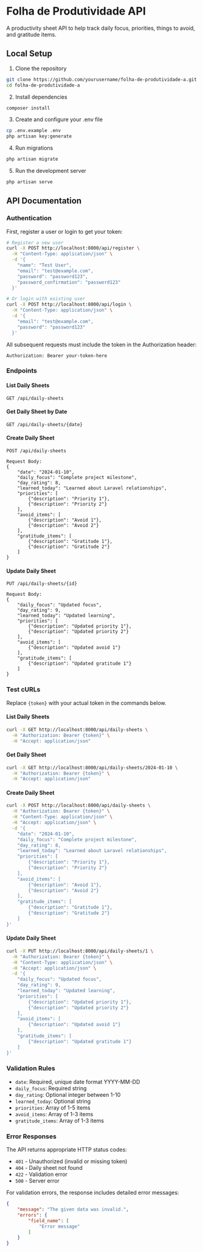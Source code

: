 # Folha de Produtividade API

A productivity sheet API to help track daily focus, priorities, things to avoid, and gratitude items.

## Local Setup

1. Clone the repository
```bash
git clone https://github.com/yourusername/folha-de-produtividade-a.git
cd folha-de-produtividade-a
```

2. Install dependencies
```bash
composer install
```

3. Create and configure your .env file
```bash
cp .env.example .env
php artisan key:generate
```

4. Run migrations
```bash
php artisan migrate
```

5. Run the development server
```bash
php artisan serve
```

## API Documentation

### Authentication

First, register a user or login to get your token:

```bash
# Register a new user
curl -X POST http://localhost:8000/api/register \
  -H "Content-Type: application/json" \
  -d '{
    "name": "Test User",
    "email": "test@example.com",
    "password": "password123",
    "password_confirmation": "password123"
  }'

# Or login with existing user
curl -X POST http://localhost:8000/api/login \
  -H "Content-Type: application/json" \
  -d '{
    "email": "test@example.com",
    "password": "password123"
  }'
```

All subsequent requests must include the token in the Authorization header:
```
Authorization: Bearer your-token-here
```

### Endpoints

#### List Daily Sheets
```http
GET /api/daily-sheets
```

#### Get Daily Sheet by Date
```http
GET /api/daily-sheets/{date}
```

#### Create Daily Sheet
```http
POST /api/daily-sheets

Request Body:
{
    "date": "2024-01-10",
    "daily_focus": "Complete project milestone",
    "day_rating": 8,
    "learned_today": "Learned about Laravel relationships",
    "priorities": [
        {"description": "Priority 1"},
        {"description": "Priority 2"}
    ],
    "avoid_items": [
        {"description": "Avoid 1"},
        {"description": "Avoid 2"}
    ],
    "gratitude_items": [
        {"description": "Gratitude 1"},
        {"description": "Gratitude 2"}
    ]
}
```

#### Update Daily Sheet
```http
PUT /api/daily-sheets/{id}

Request Body:
{
    "daily_focus": "Updated focus",
    "day_rating": 9,
    "learned_today": "Updated learning",
    "priorities": [
        {"description": "Updated priority 1"},
        {"description": "Updated priority 2"}
    ],
    "avoid_items": [
        {"description": "Updated avoid 1"}
    ],
    "gratitude_items": [
        {"description": "Updated gratitude 1"}
    ]
}
```

### Test cURLs

Replace `{token}` with your actual token in the commands below.

#### List Daily Sheets
```bash
curl -X GET http://localhost:8000/api/daily-sheets \
  -H "Authorization: Bearer {token}" \
  -H "Accept: application/json"
```

#### Get Daily Sheet
```bash
curl -X GET http://localhost:8000/api/daily-sheets/2024-01-10 \
  -H "Authorization: Bearer {token}" \
  -H "Accept: application/json"
```

#### Create Daily Sheet
```bash
curl -X POST http://localhost:8000/api/daily-sheets \
  -H "Authorization: Bearer {token}" \
  -H "Content-Type: application/json" \
  -H "Accept: application/json" \
  -d '{
    "date": "2024-01-10",
    "daily_focus": "Complete project milestone",
    "day_rating": 8,
    "learned_today": "Learned about Laravel relationships",
    "priorities": [
        {"description": "Priority 1"},
        {"description": "Priority 2"}
    ],
    "avoid_items": [
        {"description": "Avoid 1"},
        {"description": "Avoid 2"}
    ],
    "gratitude_items": [
        {"description": "Gratitude 1"},
        {"description": "Gratitude 2"}
    ]
}'
```

#### Update Daily Sheet
```bash
curl -X PUT http://localhost:8000/api/daily-sheets/1 \
  -H "Authorization: Bearer {token}" \
  -H "Content-Type: application/json" \
  -H "Accept: application/json" \
  -d '{
    "daily_focus": "Updated focus",
    "day_rating": 9,
    "learned_today": "Updated learning",
    "priorities": [
        {"description": "Updated priority 1"},
        {"description": "Updated priority 2"}
    ],
    "avoid_items": [
        {"description": "Updated avoid 1"}
    ],
    "gratitude_items": [
        {"description": "Updated gratitude 1"}
    ]
}'
```

### Validation Rules

- `date`: Required, unique date format YYYY-MM-DD
- `daily_focus`: Required string
- `day_rating`: Optional integer between 1-10
- `learned_today`: Optional string
- `priorities`: Array of 1-5 items
- `avoid_items`: Array of 1-3 items
- `gratitude_items`: Array of 1-3 items

### Error Responses

The API returns appropriate HTTP status codes:

- `401` - Unauthorized (invalid or missing token)
- `404` - Daily sheet not found
- `422` - Validation error
- `500` - Server error

For validation errors, the response includes detailed error messages:
```json
{
    "message": "The given data was invalid.",
    "errors": {
        "field_name": [
            "Error message"
        ]
    }
}
```